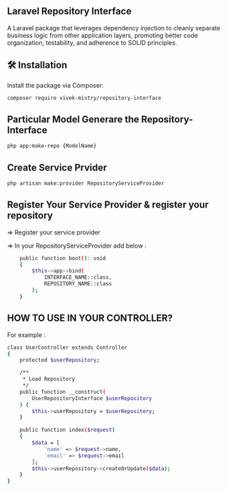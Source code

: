 ## Laravel Repository Interface

A Laravel package that leverages dependency injection to cleanly separate business logic from other application layers, promoting better code organization, testability, and adherence to SOLID principles.

## 🛠️ Installation

Install the package via Composer:
```bash
composer require vivek-mistry/repository-interface
```

## Particular Model Generare the Repository-Interface
```bash
php app:make-repo {ModelName}
```

## Create Service Prvider
```bash
php artisan make:provider RepositoryServiceProvider
```

## Register Your Service Provider & register your repository
<P>=> Register your service provider</P>
<P>=> In your RepositoryServiceProvider add below : </P>
    
```bash
    public function boot(): void
    {
        $this->app->bind(
            INTERFACE_NAME::class,
            REPOSITORY_NAME::class
        );
    }
```    

## HOW TO USE IN YOUR CONTROLLER? 

For example : 

```bash
class UserController extends Controller
{
    protected $userRepository;

    /**
     * Load Repository
     */
    public function __construct(
        UserRepositoryInterface $userRepository
    ) {
        $this->userRepository = $userRepository;
    }

    public function index($request)
    {
        $data = [
            'name' => $request->name,
            'email' => $request->email
        ];
        $this->userRepository->createOrUpdate($data);
    }
}
```